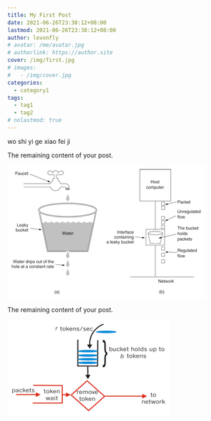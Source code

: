 ```yaml
---
title: My First Post
date: 2021-06-26T23:38:12+08:00
lastmod: 2021-06-26T23:38:12+08:00
author: levonfly
# avatar: /me/avatar.jpg
# authorlink: https://author.site
cover: /img/first.jpg
# images:
#   - /img/cover.jpg
categories:
  - category1
tags:
  - tag1
  - tag2
# nolastmod: true
---
```


wo shi yi ge xiao fei ji

<!--more-->

The remaining content of your post.




![1](my-first-post/1.png)





The remaining content of your post.



![1](my-first-post/2.png)
